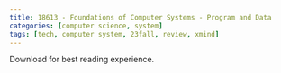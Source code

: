 ```yaml
---
title: 18613 - Foundations of Computer Systems - Program and Data
categories: [computer science, system]
tags: [tech, computer system, 23fall, review, xmind]
---
```


Download for best reading experience.

<object data="{{ site.baseurl }}/assets/pdf/2023-10-09-midterm/18613-program-data.pdf" type="application/pdf" width="100%" height="1000px">
</object>
